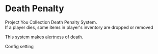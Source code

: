# Death Penalty

Project You Collection Death Penalty System.  
If a player dies, some items in player's inventory are dropped or removed  

This system makes alertness of death.

Config setting
